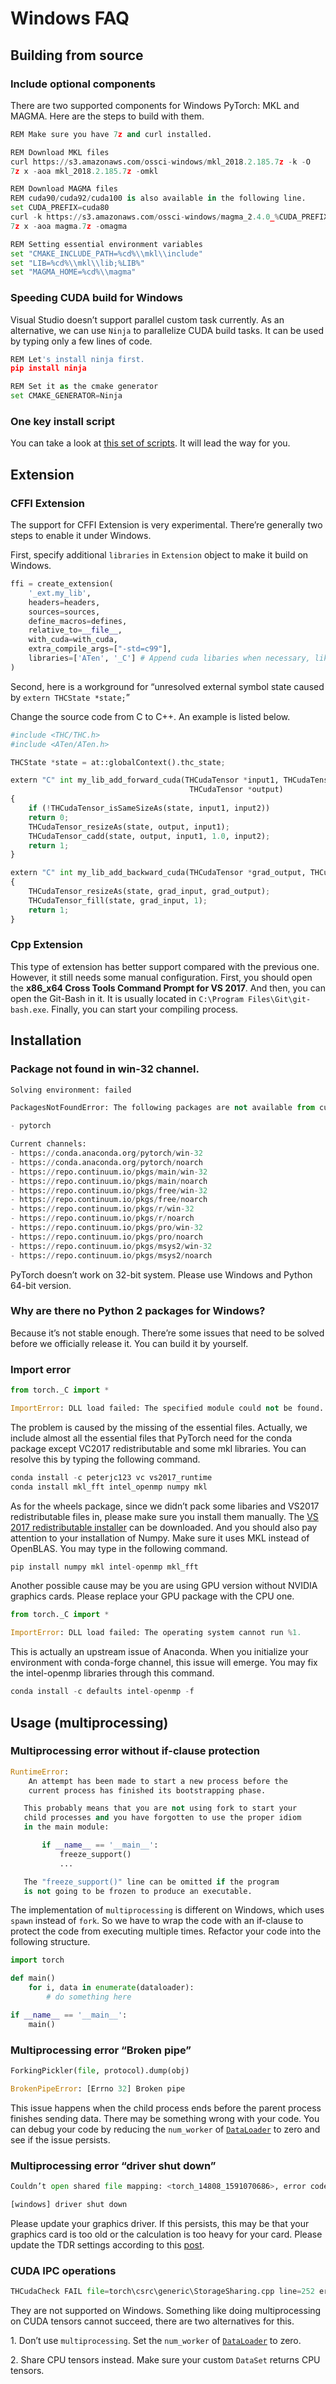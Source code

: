 

# Windows FAQ

## Building from source

### Include optional components

There are two supported components for Windows PyTorch: MKL and MAGMA. Here are the steps to build with them.

```py
REM Make sure you have 7z and curl installed.

REM Download MKL files
curl https://s3.amazonaws.com/ossci-windows/mkl_2018.2.185.7z -k -O
7z x -aoa mkl_2018.2.185.7z -omkl

REM Download MAGMA files
REM cuda90/cuda92/cuda100 is also available in the following line.
set CUDA_PREFIX=cuda80
curl -k https://s3.amazonaws.com/ossci-windows/magma_2.4.0_%CUDA_PREFIX%_release.7z -o magma.7z
7z x -aoa magma.7z -omagma

REM Setting essential environment variables
set "CMAKE_INCLUDE_PATH=%cd%\\mkl\\include"
set "LIB=%cd%\\mkl\\lib;%LIB%"
set "MAGMA_HOME=%cd%\\magma"

```

### Speeding CUDA build for Windows

Visual Studio doesn’t support parallel custom task currently. As an alternative, we can use `Ninja` to parallelize CUDA build tasks. It can be used by typing only a few lines of code.

```py
REM Let's install ninja first.
pip install ninja

REM Set it as the cmake generator
set CMAKE_GENERATOR=Ninja

```

### One key install script

You can take a look at [this set of scripts](https://github.com/peterjc123/pytorch-scripts). It will lead the way for you.

## Extension

### CFFI Extension

The support for CFFI Extension is very experimental. There’re generally two steps to enable it under Windows.

First, specify additional `libraries` in `Extension` object to make it build on Windows.

```py
ffi = create_extension(
    '_ext.my_lib',
    headers=headers,
    sources=sources,
    define_macros=defines,
    relative_to=__file__,
    with_cuda=with_cuda,
    extra_compile_args=["-std=c99"],
    libraries=['ATen', '_C'] # Append cuda libaries when necessary, like cudart
)

```

Second, here is a workground for “unresolved external symbol state caused by `extern THCState *state;`”

Change the source code from C to C++. An example is listed below.

```py
#include <THC/THC.h>
#include <ATen/ATen.h>

THCState *state = at::globalContext().thc_state;

extern "C" int my_lib_add_forward_cuda(THCudaTensor *input1, THCudaTensor *input2,
                                        THCudaTensor *output)
{
    if (!THCudaTensor_isSameSizeAs(state, input1, input2))
    return 0;
    THCudaTensor_resizeAs(state, output, input1);
    THCudaTensor_cadd(state, output, input1, 1.0, input2);
    return 1;
}

extern "C" int my_lib_add_backward_cuda(THCudaTensor *grad_output, THCudaTensor *grad_input)
{
    THCudaTensor_resizeAs(state, grad_input, grad_output);
    THCudaTensor_fill(state, grad_input, 1);
    return 1;
}

```

### Cpp Extension

This type of extension has better support compared with the previous one. However, it still needs some manual configuration. First, you should open the **x86_x64 Cross Tools Command Prompt for VS 2017**. And then, you can open the Git-Bash in it. It is usually located in `C:\Program Files\Git\git-bash.exe`. Finally, you can start your compiling process.

## Installation

### Package not found in win-32 channel.

```py
Solving environment: failed

PackagesNotFoundError: The following packages are not available from current channels:

- pytorch

Current channels:
- https://conda.anaconda.org/pytorch/win-32
- https://conda.anaconda.org/pytorch/noarch
- https://repo.continuum.io/pkgs/main/win-32
- https://repo.continuum.io/pkgs/main/noarch
- https://repo.continuum.io/pkgs/free/win-32
- https://repo.continuum.io/pkgs/free/noarch
- https://repo.continuum.io/pkgs/r/win-32
- https://repo.continuum.io/pkgs/r/noarch
- https://repo.continuum.io/pkgs/pro/win-32
- https://repo.continuum.io/pkgs/pro/noarch
- https://repo.continuum.io/pkgs/msys2/win-32
- https://repo.continuum.io/pkgs/msys2/noarch

```

PyTorch doesn’t work on 32-bit system. Please use Windows and Python 64-bit version.

### Why are there no Python 2 packages for Windows?

Because it’s not stable enough. There’re some issues that need to be solved before we officially release it. You can build it by yourself.

### Import error

```py
from torch._C import *

ImportError: DLL load failed: The specified module could not be found.

```

The problem is caused by the missing of the essential files. Actually, we include almost all the essential files that PyTorch need for the conda package except VC2017 redistributable and some mkl libraries. You can resolve this by typing the following command.

```py
conda install -c peterjc123 vc vs2017_runtime
conda install mkl_fft intel_openmp numpy mkl

```

As for the wheels package, since we didn’t pack some libaries and VS2017 redistributable files in, please make sure you install them manually. The [VS 2017 redistributable installer](https://aka.ms/vs/15/release/VC_redist.x64.exe) can be downloaded. And you should also pay attention to your installation of Numpy. Make sure it uses MKL instead of OpenBLAS. You may type in the following command.

```py
pip install numpy mkl intel-openmp mkl_fft

```

Another possible cause may be you are using GPU version without NVIDIA graphics cards. Please replace your GPU package with the CPU one.

```py
from torch._C import *

ImportError: DLL load failed: The operating system cannot run %1.

```

This is actually an upstream issue of Anaconda. When you initialize your environment with conda-forge channel, this issue will emerge. You may fix the intel-openmp libraries through this command.

```py
conda install -c defaults intel-openmp -f

```

## Usage (multiprocessing)

### Multiprocessing error without if-clause protection

```py
RuntimeError:
    An attempt has been made to start a new process before the
    current process has finished its bootstrapping phase.

   This probably means that you are not using fork to start your
   child processes and you have forgotten to use the proper idiom
   in the main module:

       if __name__ == '__main__':
           freeze_support()
           ...

   The "freeze_support()" line can be omitted if the program
   is not going to be frozen to produce an executable.

```

The implementation of `multiprocessing` is different on Windows, which uses `spawn` instead of `fork`. So we have to wrap the code with an if-clause to protect the code from executing multiple times. Refactor your code into the following structure.

```py
import torch

def main()
    for i, data in enumerate(dataloader):
        # do something here

if __name__ == '__main__':
    main()

```

### Multiprocessing error “Broken pipe”

```py
ForkingPickler(file, protocol).dump(obj)

BrokenPipeError: [Errno 32] Broken pipe

```

This issue happens when the child process ends before the parent process finishes sending data. There may be something wrong with your code. You can debug your code by reducing the `num_worker` of [`DataLoader`](../data.html#torch.utils.data.DataLoader "torch.utils.data.DataLoader") to zero and see if the issue persists.

### Multiprocessing error “driver shut down”

```py
Couldn’t open shared file mapping: <torch_14808_1591070686>, error code: <1455> at torch\lib\TH\THAllocator.c:154

[windows] driver shut down

```

Please update your graphics driver. If this persists, this may be that your graphics card is too old or the calculation is too heavy for your card. Please update the TDR settings according to this [post](https://www.pugetsystems.com/labs/hpc/Working-around-TDR-in-Windows-for-a-better-GPU-computing-experience-777/).

### CUDA IPC operations

```py
THCudaCheck FAIL file=torch\csrc\generic\StorageSharing.cpp line=252 error=63 : OS call failed or operation not supported on this OS

```

They are not supported on Windows. Something like doing multiprocessing on CUDA tensors cannot succeed, there are two alternatives for this.

1\. Don’t use `multiprocessing`. Set the `num_worker` of [`DataLoader`](../data.html#torch.utils.data.DataLoader "torch.utils.data.DataLoader") to zero.

2\. Share CPU tensors instead. Make sure your custom `DataSet` returns CPU tensors.

